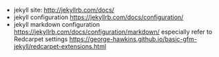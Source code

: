 * jekyll site: http://jekyllrb.com/docs/
* jekyll configuration
https://jekyllrb.com/docs/configuration/
* jekyll markdown configuration
https://jekyllrb.com/docs/configuration/markdown/
especially refer to Redcarpet settings
https://george-hawkins.github.io/basic-gfm-jekyll/redcarpet-extensions.html


